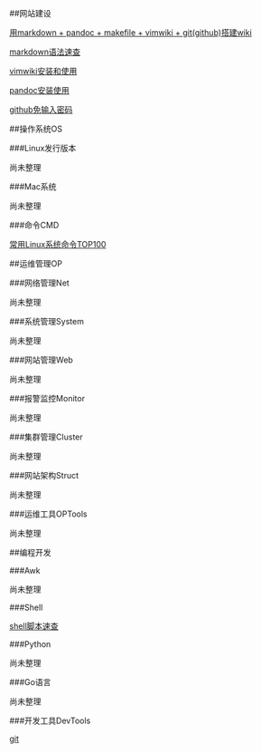 <!---title:Ohlinux 运维-首页-->
<!---keywords:Linux,CentOS,sa,OP,mac,OSx,运维,开发-->

##网站建设

[用markdown + pandoc + makefile + vimwiki + git(github)搭建wiki](wiki/tool/sitebuild/ohlinuxwiki.html)

[markdown语法速查](wiki/tool/sitebuild/markdown_syntax.html)

[vimwiki安装和使用](wiki/tool/sitebuild/vimwiki_use.html)

[pandoc安装使用](wiki/tool/sitebuild/pandoc_install.html)

[github免输入密码](wiki/tool/sitebuild/github_sshkey.html)

##操作系统OS 

###Linux发行版本

尚未整理

###Mac系统 

尚未整理

###命令CMD

[常用Linux系统命令TOP100](wiki/linux/cmd/top100_cmd.html)



##运维管理OP

###网络管理Net

尚未整理

###系统管理System

尚未整理

###网站管理Web

尚未整理

###报警监控Monitor

尚未整理

###集群管理Cluster

尚未整理

###网站架构Struct

尚未整理

###运维工具OPTools

尚未整理

##编程开发

###Awk

尚未整理

###Shell

[shell脚本速查](wiki/sw_develop/language/shell.html)

###Python

尚未整理

###Go语言

尚未整理

###开发工具DevTools 

[git](wiki/tool/versionmanage/git.html)




<!-- vim:set tw=0:-->
